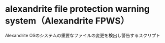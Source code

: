 # alexandrite file protection warning system（Alexandrite FPWS）
Alexandrite OSのシステムの重要なファイルの変更を検出し警告するスクリプト
